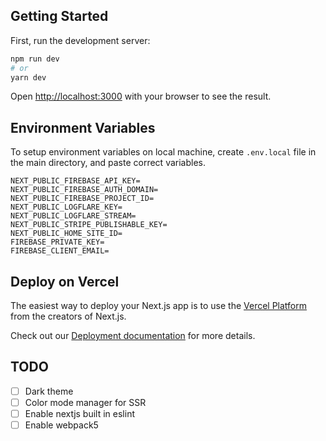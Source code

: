 ## Getting Started

First, run the development server:

```bash
npm run dev
# or
yarn dev
```

Open [http://localhost:3000](http://localhost:3000) with your browser to see the result.

## Environment Variables

To setup environment variables on local machine, create `.env.local` file in the main directory,
and paste correct variables.

```
NEXT_PUBLIC_FIREBASE_API_KEY=
NEXT_PUBLIC_FIREBASE_AUTH_DOMAIN=
NEXT_PUBLIC_FIREBASE_PROJECT_ID=
NEXT_PUBLIC_LOGFLARE_KEY=
NEXT_PUBLIC_LOGFLARE_STREAM=
NEXT_PUBLIC_STRIPE_PUBLISHABLE_KEY=
NEXT_PUBLIC_HOME_SITE_ID=
FIREBASE_PRIVATE_KEY=
FIREBASE_CLIENT_EMAIL=
```

## Deploy on Vercel

The easiest way to deploy your Next.js app is to use the [Vercel Platform](https://vercel.com/import?utm_medium=default-template&filter=next.js&utm_source=create-next-app&utm_campaign=create-next-app-readme) from the creators of Next.js.

Check out our [Deployment documentation](https://nextjs.org/docs/deployment) for more details.

## TODO

- [ ] Dark theme
- [ ] Color mode manager for SSR
- [ ] Enable nextjs built in eslint
- [ ] Enable webpack5